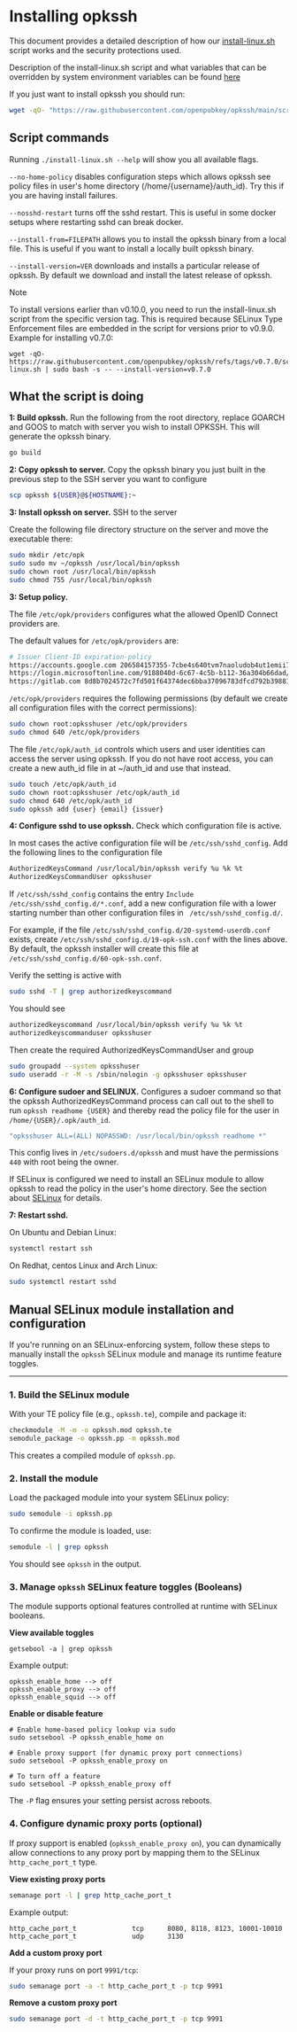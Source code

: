 
# Installing opkssh

This document provides a detailed description of how our [install-linux.sh](install-linux.sh) script works and the security protections used.

Description of the install-linux.sh script and what variables that can be overridden by system environment variables can be found [here](install-linux-script.md)

If you just want to install opkssh you should run:

```bash
wget -qO- "https://raw.githubusercontent.com/openpubkey/opkssh/main/scripts/install-linux.sh" | sudo bash
```

## Script commands

Running `./install-linux.sh --help` will show you all available flags.

`--no-home-policy` disables configuration steps which allows opkssh see policy files in user's home directory (/home/{username}/auth_id). Try this if you are having install failures.

`--nosshd-restart` turns off the sshd restart. This is useful in some docker setups where restarting sshd can break docker.

`--install-from=FILEPATH` allows you to install the opkssh binary from a local file.
This is useful if you want to install a locally built opkssh binary.

`--install-version=VER` downloads and installs a particular release of opkssh. By default we download and install the latest release of opkssh.
> [!NOTE]
> To install versions earlier than v0.10.0, you need to run the install-linux.sh script from the specific version tag.
> This is required because SELinux Type Enforcement files are embedded in the script for versions prior to v0.9.0.
> Example for installing v0.7.0:
> ```
> wget -qO- https://raw.githubusercontent.com/openpubkey/opkssh/refs/tags/v0.7.0/scripts/install-linux.sh | sudo bash -s -- --install-version=v0.7.0
> ```

## What the script is doing

**1: Build opkssh.** Run the following from the root directory, replace GOARCH and GOOS to match with server you wish to install OPKSSH. This will generate the opkssh binary.

```bash
go build
```

**2: Copy opkssh to server.** Copy the opkssh binary you just built in the previous step to the SSH server you want to configure

```bash
scp opkssh ${USER}@${HOSTNAME}:~
```

**3: Install opkssh on server.** SSH to the server

Create the following file directory structure on the server and move the executable there:

```bash
sudo mkdir /etc/opk
sudo sudo mv ~/opkssh /usr/local/bin/opkssh
sudo chown root /usr/local/bin/opkssh
sudo chmod 755 /usr/local/bin/opkssh
```

**3: Setup policy.**

The file `/etc/opk/providers` configures what the allowed OpenID Connect providers are.

The default values for `/etc/opk/providers` are:

```bash
# Issuer Client-ID expiration-policy 
https://accounts.google.com 206584157355-7cbe4s640tvm7naoludob4ut1emii7sf.apps.googleusercontent.com 24h
https://login.microsoftonline.com/9188040d-6c67-4c5b-b112-36a304b66dad/v2.0 096ce0a3-5e72-4da8-9c86-12924b294a01 24h
https://gitlab.com 8d8b7024572c7fd501f64374dec6bba37096783dfcd792b3988104be08cb6923 24h
```

`/etc/opk/providers` requires the following permissions (by default we create all configuration files with the correct permissions):

```bash
sudo chown root:opksshuser /etc/opk/providers
sudo chmod 640 /etc/opk/providers
```

The file `/etc/opk/auth_id` controls which users and user identities can access the server using opkssh.
If you do not have root access, you can create a new auth_id file in at ~/auth_id and use that instead.

```bash
sudo touch /etc/opk/auth_id
sudo chown root:opksshuser /etc/opk/auth_id
sudo chmod 640 /etc/opk/auth_id
sudo opkssh add {user} {email} {issuer}
```

**4: Configure sshd to use opkssh.** Check which configuration file is active.

In most cases the active configuration file will be `/etc/ssh/sshd_config`.
Add the following lines to the configuration file

```bash
AuthorizedKeysCommand /usr/local/bin/opkssh verify %u %k %t
AuthorizedKeysCommandUser opksshuser
```

If `/etc/ssh/sshd_config` contains the entry `Include /etc/ssh/sshd_config.d/*.conf`,
add a new configuration file with a lower starting number than other configuration files in ` /etc/ssh/sshd_config.d/`.

For example, if the file `/etc/ssh/sshd_config.d/20-systemd-userdb.conf` exists,
create `/etc/ssh/sshd_config.d/19-opk-ssh.conf` with the lines above.
By default, the opkssh installer will create this file at `/etc/ssh/sshd_config.d/60-opk-ssh.conf`.

Verify the setting is active with

```bash
sudo sshd -T | grep authorizedkeyscommand
```

You should see

```bash
authorizedkeyscommand /usr/local/bin/opkssh verify %u %k %t
authorizedkeyscommanduser opksshuser
```

Then create the required AuthorizedKeysCommandUser and group

```bash
sudo groupadd --system opksshuser
sudo useradd -r -M -s /sbin/nologin -g opksshuser opksshuser
```

**6: Configure sudoer and SELINUX.** Configures a sudoer command so that the opkssh AuthorizedKeysCommand process can call out to the shell to run `opkssh readhome {USER}` and thereby read the policy file for the user in `/home/{USER}/.opk/auth_id`.

```bash
"opksshuser ALL=(ALL) NOPASSWD: /usr/local/bin/opkssh readhome *"
```

This config lives in `/etc/sudoers.d/opkssh` and must have the permissions `440` with root being the owner.

If SELinux is configured we need to install an SELinux module to allow opkssh to read the policy in the user's home directory. See the section about [SELinux](#manual-selinux-module-installation-and-configuration) for details.

**7: Restart sshd.**

On Ubuntu and Debian Linux:

```bash
systemctl restart ssh
```

On Redhat, centos Linux and Arch Linux:

```bash
sudo systemctl restart sshd
```

## Manual SELinux module installation and configuration

If you're running on an SELinux-enforcing system, follow these steps to manually install the `opkssh` SELinux module and manage its runtime feature toggles.

---

### 1. Build the SELinux module

With your TE policy file (e.g., `opkssh.te`), compile and package it:

```bash
checkmodule -M -m -o opkssh.mod opkssh.te
semodule_package -o opkssh.pp -m opkssh.mod
```
This creates a compiled module of `opkssh.pp`.

### 2. Install the module

Load the packaged module into your system SELinux policy:
```bash
sudo semodule -i opkssh.pp
```

To confirme the module is loaded, use:
```bash
semodule -l | grep opkssh
```
You should see `opkssh` in the output.

### 3. Manage `opkssh` SELinux feature toggles (Booleans)
The module supports optional features controlled at runtime with SELinux booleans.

**View available toggles**
```
getsebool -a | grep opkssh
```
Example output:
```
opkssh_enable_home --> off
opkssh_enable_proxy --> off
opkssh_enable_squid --> off
```

**Enable or disable feature**
```
# Enable home-based policy lookup via sudo
sudo setsebool -P opkssh_enable_home on

# Enable proxy support (for dynamic proxy port connections)
sudo setsebool -P opkssh_enable_proxy on

# To turn off a feature
sudo setsebool -P opkssh_enable_proxy off
```
The `-P` flag ensures your setting persist across reboots.

### 4. Configure dynamic proxy ports (optional)

If proxy support is enabled (`opkssh_enable_proxy on`), you can dynamically allow connections to any proxy port by mapping them to the SELinux `http_cache_port_t` type.

**View existing proxy ports**
```bash
semanage port -l | grep http_cache_port_t
```
Example output:
```
http_cache_port_t              tcp      8080, 8118, 8123, 10001-10010
http_cache_port_t              udp      3130
```

**Add a custom proxy port**

If your proxy runs on port `9991/tcp`:
```bash
sudo semanage port -a -t http_cache_port_t -p tcp 9991
```
**Remove a custom proxy port**
```bash
sudo semanage port -d -t http_cache_port_t -p tcp 9991
```
